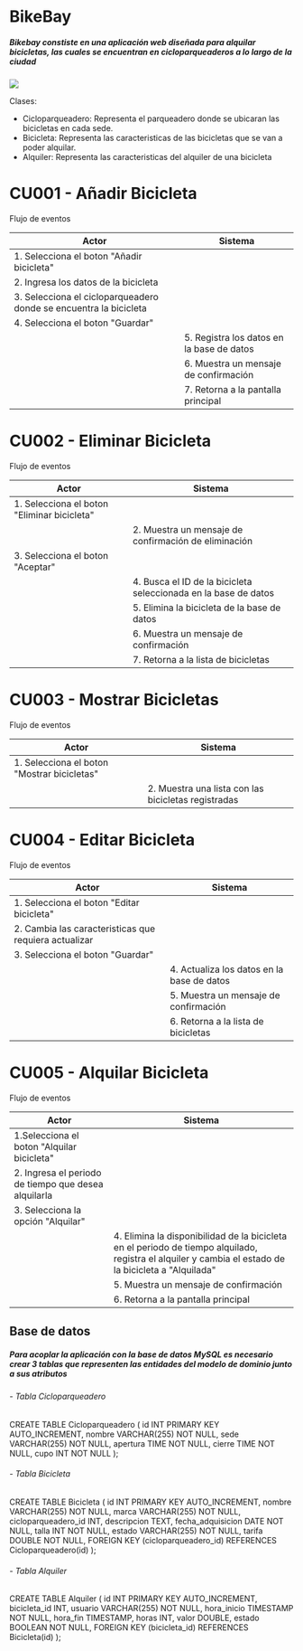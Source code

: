 # BikeBay

##### Bikebay constiste en una aplicación web diseñada para alquilar bicicletas, las cuales se encuentran en cicloparqueaderos a lo largo de la ciudad


![](https://www.plantuml.com/plantuml/png/VP5DJiCm48NtSmfVe1U8K5KA6oHsiA-czgGToJ_fUCm6UdSI8jiYI2pd9JFlUy-7h2XQWWUm7dCsHxPiFIb-0hl1l4Ib2md45Cv2WtbJuNY1W6AnJSj6cb1kXT2HfC4yRHHmbAtmP3d5jeR-LjYJK1xCAsTzU6p27aQoLpoXcvNCwzepAe6YzzYvQEPtgPrK51vn_ZMLioUurrHRdd_3PN9zEDS-AkIn2dl0YKIBp7xl70WiamZLeKofEpIG6l4NG3SPUly6IYuetCDTa-29uzB6Qf8LmxJA8yUjbllz3_H9MYkrisDAdZ0kSDtr_hNR_Ns-YltpkJC272Yw4lmt)

Clases:
* Cicloparqueadero: Representa el parqueadero donde se ubicaran las bicicletas en cada sede.
* Bicicleta: Representa las caracteristicas de las bicicletas que se van a poder alquilar.
* Alquiler: Representa las caracteristicas del alquiler de una bicicleta

# CU001 - Añadir Bicicleta

Flujo de eventos 

| Actor | Sistema |
|-------|---------|
|1. Selecciona el boton "Añadir bicicleta"|
|2. Ingresa los datos de la bicicleta|
|3. Selecciona el cicloparqueadero donde se encuentra la bicicleta|
|4. Selecciona el boton "Guardar"|
||5. Registra los datos en la base de datos|
||6. Muestra un mensaje de confirmación|
||7. Retorna a la pantalla principal|

# CU002 - Eliminar Bicicleta

Flujo de eventos 

| Actor | Sistema |
|-------|---------|
|1. Selecciona el boton "Eliminar bicicleta"|
||2. Muestra un mensaje de confirmación de eliminación|
|3. Selecciona el boton "Aceptar"|
||4. Busca el ID de la bicicleta seleccionada en la base de datos|
||5. Elimina la bicicleta de la base de datos|
||6. Muestra un mensaje de confirmación|
||7. Retorna a la lista de bicicletas|

# CU003 - Mostrar Bicicletas

Flujo de eventos 

| Actor | Sistema |
|-------|---------|
|1. Selecciona el boton "Mostrar bicicletas"|
||2. Muestra una lista con las bicicletas registradas|

# CU004 - Editar Bicicleta

Flujo de eventos 

| Actor | Sistema |
|-------|---------|
|1. Selecciona el boton "Editar bicicleta"|
|2. Cambia las caracteristicas que requiera actualizar|
|3. Selecciona el boton "Guardar"|
||4. Actualiza los datos en la base de datos|
||5. Muestra un mensaje de confirmación|
||6. Retorna a la lista de bicicletas|

# CU005 - Alquilar Bicicleta

Flujo de eventos

| Actor | Sistema |
|-------|---------|
|1.Selecciona el boton "Alquilar bicicleta"|
|2. Ingresa el periodo de tiempo que desea alquilarla|
|3. Selecciona la opción "Alquilar"|
||4. Elimina la disponibilidad de la bicicleta en el periodo de tiempo alquilado, registra el alquiler y cambia el estado de la bicicleta a "Alquilada"|
||5. Muestra un mensaje de confirmación|
||6. Retorna a la pantalla principal|

## Base de datos

##### Para acoplar la aplicación con la base de datos MySQL es necesario crear 3 tablas que representen las entidades del modelo de dominio junto a sus atributos


###### - Tabla Cicloparqueadero
CREATE TABLE Cicloparqueadero (
    id INT PRIMARY KEY AUTO_INCREMENT,
    nombre VARCHAR(255) NOT NULL,
    sede VARCHAR(255) NOT NULL,
    apertura TIME NOT NULL,
    cierre TIME NOT NULL,
    cupo INT NOT NULL
);

###### - Tabla Bicicleta
CREATE TABLE Bicicleta (
    id INT PRIMARY KEY AUTO_INCREMENT,
    nombre VARCHAR(255) NOT NULL,
    marca VARCHAR(255) NOT NULL,
    cicloparqueadero_id INT,
    descripcion TEXT,
    fecha_adquisicion DATE NOT NULL,
    talla INT NOT NULL,
    estado VARCHAR(255) NOT NULL,
    tarifa DOUBLE NOT NULL,
    FOREIGN KEY (cicloparqueadero_id) REFERENCES Cicloparqueadero(id)
);

###### - Tabla Alquiler
CREATE TABLE Alquiler (
    id INT PRIMARY KEY AUTO_INCREMENT,
    bicicleta_id INT,
    usuario VARCHAR(255) NOT NULL,
    hora_inicio TIMESTAMP NOT NULL,
    hora_fin TIMESTAMP,
    horas INT,
    valor DOUBLE,
    estado BOOLEAN NOT NULL,
    FOREIGN KEY (bicicleta_id) REFERENCES Bicicleta(id)
);
